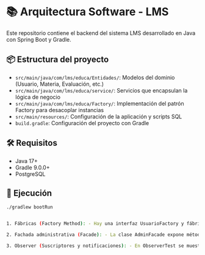 # 📚 Arquitectura Software - LMS

Este repositorio contiene el backend del sistema LMS desarrollado en Java con Spring Boot y Gradle.

## 📦 Estructura del proyecto

- `src/main/java/com/lms/educa/Entidades/`: Modelos del dominio (Usuario, Materia, Evaluación, etc.)
- `src/main/java/com/lms/educa/service/`: Servicios que encapsulan la lógica de negocio
- `src/main/java/com/lms/educa/Factory/`: Implementación del patrón Factory para desacoplar instancias
- `src/main/resources/`: Configuración de la aplicación y scripts SQL
- `build.gradle`: Configuración del proyecto con Gradle


## 🛠️ Requisitos

- Java 17+
- Gradle 9.0.0+
- PostgreSQL

## 🚀 Ejecución

```bash
./gradlew bootRun


1. Fábricas (Factory Method): - Hay una interfaz UsuarioFactory y fábricas concretas para cada rol (AdministradorFactory, ProfesorFactory, EstudianteFactory). - Cada fábrica implementa el método crearUsuario, devolviendo la instancia correspondiente. - Esto cumple con el patrón Factory Method y permite agregar nuevos roles sin modificar el resto del sistema. ¡Bien hecho!

2. Fachada administrativa (Facade): - La clase AdminFacade expone métodos simples para crear y listar usuarios, materias, contenidos y reportes. - Internamente delega en los servicios especializados, desacoplando la lógica de orquestación de los controladores. - La implementación es correcta y sigue el patrón Facade.

3. Observer (Suscriptores y notificaciones): - En ObserverTest se muestra cómo Materia, Contenido y Foro actúan como sujetos, y los actores como observadores. - Se usan métodos como addObserver y notifyObservers, lo que indica una correcta aplicación del patrón Observer. - La estructura permite notificar a distintos tipos de observadores ante eventos relevantes.